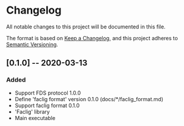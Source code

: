 # Changelog
All notable changes to this project will be documented in this file.

The format is based on [Keep a Changelog](https://keepachangelog.com/en/1.0.0/),
and this project adheres to [Semantic Versioning](https://semver.org/spec/v2.0.0.html).

## [0.1.0] -- 2020-03-13

### Added
- Support FDS protocol 1.0.0
- Define 'faclig format' version 0.1.0 (docs/\*/faclig_format.md)
- Support faclig format 0.1.0
- 'Faclig' library
- Main executable
